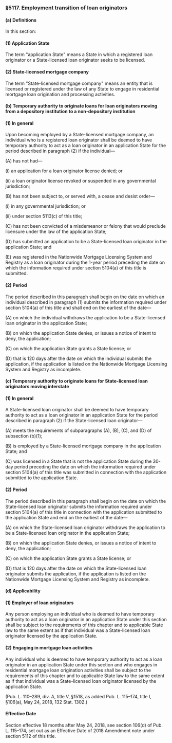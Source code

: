 ### §5117. Employment transition of loan originators ###

#### (a) Definitions ####

In this section:

#### (1) Application State ####

The term "application State" means a State in which a registered loan originator or a State-licensed loan originator seeks to be licensed.

#### (2) State-licensed mortgage company ####

The term "State-licensed mortgage company" means an entity that is licensed or registered under the law of any State to engage in residential mortgage loan origination and processing activities.

#### (b) Temporary authority to originate loans for loan originators moving from a depository institution to a non-depository institution ####

#### (1) In general ####

Upon becoming employed by a State-licensed mortgage company, an individual who is a registered loan originator shall be deemed to have temporary authority to act as a loan originator in an application State for the period described in paragraph (2) if the individual—

(A) has not had—

(i) an application for a loan originator license denied; or

(ii) a loan originator license revoked or suspended in any governmental jurisdiction;

(B) has not been subject to, or served with, a cease and desist order—

(i) in any governmental jurisdiction; or

(ii) under section 5113(c) of this title;

(C) has not been convicted of a misdemeanor or felony that would preclude licensure under the law of the application State;

(D) has submitted an application to be a State-licensed loan originator in the application State; and

(E) was registered in the Nationwide Mortgage Licensing System and Registry as a loan originator during the 1-year period preceding the date on which the information required under section 5104(a) of this title is submitted.

#### (2) Period ####

The period described in this paragraph shall begin on the date on which an individual described in paragraph (1) submits the information required under section 5104(a) of this title and shall end on the earliest of the date—

(A) on which the individual withdraws the application to be a State-licensed loan originator in the application State;

(B) on which the application State denies, or issues a notice of intent to deny, the application;

(C) on which the application State grants a State license; or

(D) that is 120 days after the date on which the individual submits the application, if the application is listed on the Nationwide Mortgage Licensing System and Registry as incomplete.

#### (c) Temporary authority to originate loans for State-licensed loan originators moving interstate ####

#### (1) In general ####

A State-licensed loan originator shall be deemed to have temporary authority to act as a loan originator in an application State for the period described in paragraph (2) if the State-licensed loan originator—

(A) meets the requirements of subparagraphs (A), (B), (C), and (D) of subsection (b)(1);

(B) is employed by a State-licensed mortgage company in the application State; and

(C) was licensed in a State that is not the application State during the 30-day period preceding the date on which the information required under section 5104(a) of this title was submitted in connection with the application submitted to the application State.

#### (2) Period ####

The period described in this paragraph shall begin on the date on which the State-licensed loan originator submits the information required under section 5104(a) of this title in connection with the application submitted to the application State and end on the earliest of the date—

(A) on which the State-licensed loan originator withdraws the application to be a State-licensed loan originator in the application State;

(B) on which the application State denies, or issues a notice of intent to deny, the application;

(C) on which the application State grants a State license; or

(D) that is 120 days after the date on which the State-licensed loan originator submits the application, if the application is listed on the Nationwide Mortgage Licensing System and Registry as incomplete.

#### (d) Applicability ####

#### (1) Employer of loan originators ####

Any person employing an individual who is deemed to have temporary authority to act as a loan originator in an application State under this section shall be subject to the requirements of this chapter and to applicable State law to the same extent as if that individual was a State-licensed loan originator licensed by the application State.

#### (2) Engaging in mortgage loan activities ####

Any individual who is deemed to have temporary authority to act as a loan originator in an application State under this section and who engages in residential mortgage loan origination activities shall be subject to the requirements of this chapter and to applicable State law to the same extent as if that individual was a State-licensed loan originator licensed by the application State.

(Pub. L. 110–289, div. A, title V, §1518, as added Pub. L. 115–174, title I, §106(a), May 24, 2018, 132 Stat. 1302.)

#### Effective Date ####

Section effective 18 months after May 24, 2018, see section 106(d) of Pub. L. 115–174, set out as an Effective Date of 2018 Amendment note under section 5112 of this title.